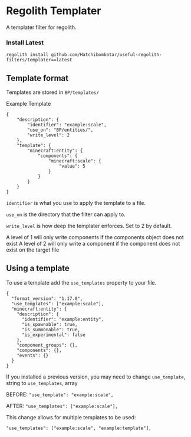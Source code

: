 # Regolith Templater
A templater filter for regolith.

### Install Latest
```
regolith install github.com/Hatchibombotar/useful-regolith-filters/templater==latest
```

## Template format
Templates are stored in `BP/templates/`

Example Template
```jsonc
{
    "description": {
        "identifier": "example:scale",
        "use_on": "BP/entities/",
        "write_level": 2
    },
    "template": {
        "minecraft:entity": {
            "components": {
                "minecraft:scale": {
                    "value": 5
                }
            }
        }
    }
}
```
`identifier` is what you use to apply the template to a file.

`use_on` is the directory that the filter can apply to.

`write_level` is how deep the templater enforces. Set to 2 by default.

A level of 1 will only write components if the components object does not exist
A level of 2 will only write a component if the component does not exist on the target file

## Using a template
To use a template add the `use_templates` property to your file.
```jsonc
{
  "format_version": "1.17.0",
  "use_templates": ["example:scale"],
  "minecraft:entity": {
    "description": {
      "identifier": "example:entity",
      "is_spawnable": true,
      "is_summonable": true,
      "is_experimental": false
    },
    "component_groups": {},
    "components": {},
    "events": {}
  }
}
```

If you installed a previous version, you may need to change `use_template`, string to `use_templates`, array

BEFORE: `"use_template": "example:scale",`

AFTER: `"use_templates": ["example:scale"],`

This change allows for multiple templates to be used:

`"use_templates": ["example:scale", "example:template"],`